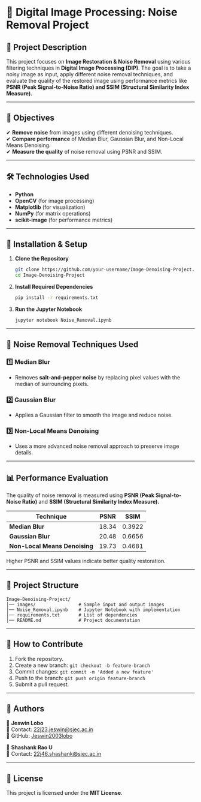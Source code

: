 # 📌 Digital Image Processing: Noise Removal Project

## 📝 Project Description
This project focuses on **Image Restoration & Noise Removal** using various filtering techniques in **Digital Image Processing (DIP)**. The goal is to take a noisy image as input, apply different noise removal techniques, and evaluate the quality of the restored image using performance metrics like **PSNR (Peak Signal-to-Noise Ratio) and SSIM (Structural Similarity Index Measure).**

---

## 🎯 Objectives
✔ **Remove noise** from images using different denoising techniques.  
✔ **Compare performance** of Median Blur, Gaussian Blur, and Non-Local Means Denoising.  
✔ **Measure the quality** of noise removal using PSNR and SSIM.  

---

## 🛠️ Technologies Used
- **Python**  
- **OpenCV** (for image processing)  
- **Matplotlib** (for visualization)  
- **NumPy** (for matrix operations)  
- **scikit-image** (for performance metrics)  

---

## 🔧 Installation & Setup
1. **Clone the Repository**
   ```bash
   git clone https://github.com/your-username/Image-Denoising-Project.git
   cd Image-Denoising-Project
   ```

2. **Install Required Dependencies**
   ```bash
   pip install -r requirements.txt
   ```

3. **Run the Jupyter Notebook**
   ```bash
   jupyter notebook Noise_Removal.ipynb
   ```

---

## 📸 Noise Removal Techniques Used
### 1️⃣ **Median Blur**
- Removes **salt-and-pepper noise** by replacing pixel values with the median of surrounding pixels.

### 2️⃣ **Gaussian Blur**
- Applies a Gaussian filter to smooth the image and reduce noise.

### 3️⃣ **Non-Local Means Denoising**
- Uses a more advanced noise removal approach to preserve image details.

---

## 📊 Performance Evaluation
The quality of noise removal is measured using **PSNR (Peak Signal-to-Noise Ratio)** and **SSIM (Structural Similarity Index Measure).**

| Technique | PSNR  | SSIM  |
|-----------|-------|-------|
| **Median Blur** | 18.34 | 0.3922 |
| **Gaussian Blur** | 20.48 | 0.6656 |
| **Non-Local Means Denoising** | 19.73 | 0.4681 |

Higher PSNR and SSIM values indicate better quality restoration.

---

## 📂 Project Structure
```
Image-Denoising-Project/
│── images/                # Sample input and output images
│── Noise_Removal.ipynb    # Jupyter Notebook with implementation
│── requirements.txt       # List of dependencies
│── README.md              # Project documentation
```

---

## 🚀 How to Contribute
1. Fork the repository.
2. Create a new branch: `git checkout -b feature-branch`
3. Commit changes: `git commit -m 'Added a new feature'`
4. Push to the branch: `git push origin feature-branch`
5. Submit a pull request.

---

## 📌 Authors
👤 **Jeswin Lobo**  
📧 Contact: [22j23.jeswin@sjec.ac.in](mailto:22j23.jeswin@sjec.ac.in)  
🔗 GitHub: [Jeswin2003lobo](https://github.com/Jeswin2003lobo) 

👤 **Shashank Rao U**  
📧 Contact: [22j46.shashank@sjec.ac.in](mailto:22j46.shashank@sjec.ac.in)  

---

## 📜 License
This project is licensed under the **MIT License**.
